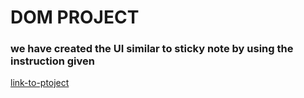 # DOM PROJECT

### we have created the UI similar to sticky note by using the instruction given


[link-to-ptoject]("")
